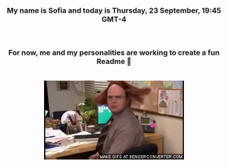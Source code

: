 


<div align="center">
<h3 >My name is Sofia and today is Thursday, 23 September, 19:45 GMT-4</h3><br>
<h3 >For now, me and my personalities are working to create a fun Readme 👋
</h3><br>
<img src='img/dwight.gif' alt='working...'/>
</div>
